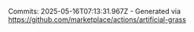 Commits: 2025-05-16T07:13:31.967Z - Generated via https://github.com/marketplace/actions/artificial-grass
<br>
